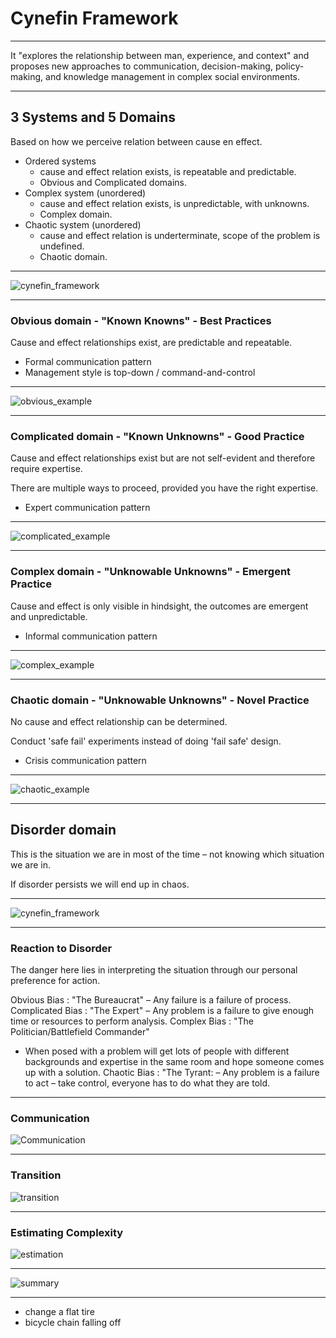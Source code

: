 # Cynefin Framework

----------

It "explores the relationship between man, experience, and context"
and proposes new approaches to communication, decision-making, policy-making,
and knowledge management in complex social environments.

----------

## 3 Systems and 5 Domains

Based on how we perceive relation between cause en effect.

- Ordered systems
  - cause and effect relation exists, is repeatable and predictable.
  - Obvious and Complicated domains.
- Complex system (unordered)
  - cause and effect relation exists, is unpredictable, with unknowns.
  - Complex domain.
- Chaotic system (unordered)
  - cause and effect relation is underterminate, scope of the problem is undefined.
  - Chaotic domain.

----------

![cynefin_framework](contents/images/cynefin_framework.jpg) <!-- .element height="80%" width="80%" -->

----------

### Obvious domain - "Known Knowns" - Best Practices

Cause and effect relationships exist, are predictable and repeatable.

- Formal communication pattern
- Management style is top-down / command-and-control

----------

![obvious_example](contents/images/obvious_example_recipe.jpg) <!-- .element height="50%" width="50%" -->

----------

### Complicated domain - "Known Unknowns" - Good Practice

Cause and effect relationships exist but are not self-evident and therefore require expertise.

There are multiple ways to proceed, provided you have the right expertise.

- Expert communication pattern

----------

![complicated_example](contents/images/complicated_example_turbo.jpg) <!-- .element height="95%" width="95%" -->

----------

### Complex domain - "Unknowable Unknowns" - Emergent Practice

Cause and effect is only visible in hindsight, the outcomes are emergent and unpredictable.

- Informal communication pattern

----------

![complex_example](contents/images/complex_example_traffic_jam.jpg) <!-- .element height="95%" width="95%" -->

----------

### Chaotic domain - "Unknowable Unknowns" - Novel Practice

No cause and effect relationship can be determined.

Conduct 'safe fail' experiments instead of doing 'fail safe' design.

- Crisis communication pattern

----------

![chaotic_example](contents/images/chaotic_example_house_fire.jpg) <!-- .element height="95%" width="95%" -->

----------

## Disorder domain

This is the situation we are in most of the time – not knowing which situation we are in.

If disorder persists we will end up in chaos.

----------

![cynefin_framework](contents/images/cynefin_framework.jpg) <!-- .element height="80%" width="80%" -->

----------

### Reaction to Disorder

The danger here lies in interpreting the situation through our personal preference for action.

Obvious Bias : "The Bureaucrat"
– Any failure is a failure of process.
Complicated Bias : "The Expert"
– Any problem is a failure to give enough time or resources to perform analysis.
Complex Bias : "The Politician/Battlefield Commander"
- When posed with a problem will get lots of people with different backgrounds and expertise in the same room and hope someone comes up with a solution.
Chaotic Bias : "The Tyrant:
– Any problem is a failure to act – take control, everyone has to do what they are told.

----------

### Communication

![Communication](contents/images/cynefin_communication.png) <!-- .element height="50%" width="50%" -->

----------

### Transition

![transition](contents/images/cynefin_transition.png) <!-- .element height="95%" width="95%" -->

----------

### Estimating Complexity

![estimation](contents/images/cynefin_complex_estimation.jpg) <!-- .element height="80%" width="80%" -->

----------

![summary](contents/images/cynefin_leader_summary.png) <!-- .element height="60%" width="60%" -->

----------


- change a flat tire
- bicycle chain falling off
